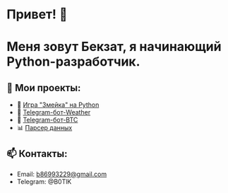 # Привет! 👋  
# Меня зовут Бекзат, я начинающий Python-разработчик.  

## 🚀 Мои проекты:
- 🐍 [Игра "Змейка" на Python](https://github.com/username/snake-game)
- 🤖 [Telegram-бот-Weather](__bot_weather_.py)  
- 🤖 [Telegram-бот-BTC](__TGBOT__.py)  
- 📊 [Парсер данных](https://github.com/username/data-parser)  

## 📫 Контакты:
- Email: b86993229@gmail.com  
- Telegram: @B0TlK
